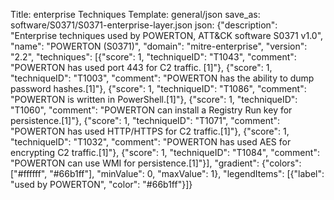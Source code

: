 Title: enterprise Techniques
Template: general/json
save_as: software/S0371/S0371-enterprise-layer.json
json: {"description": "Enterprise techniques used by POWERTON, ATT&CK software S0371 v1.0", "name": "POWERTON (S0371)", "domain": "mitre-enterprise", "version": "2.2", "techniques": [{"score": 1, "techniqueID": "T1043", "comment": "POWERTON has used port 443 for C2 traffic. [1]"}, {"score": 1, "techniqueID": "T1003", "comment": "POWERTON has the ability to dump password hashes.[1]"}, {"score": 1, "techniqueID": "T1086", "comment": "POWERTON is written in PowerShell.[1]"}, {"score": 1, "techniqueID": "T1060", "comment": "POWERTON can install a Registry Run key for persistence.[1]"}, {"score": 1, "techniqueID": "T1071", "comment": "POWERTON has used HTTP/HTTPS for C2 traffic.[1]"}, {"score": 1, "techniqueID": "T1032", "comment": "POWERTON has used AES for encrypting C2 traffic.[1]"}, {"score": 1, "techniqueID": "T1084", "comment": "POWERTON can use WMI for persistence.[1]"}], "gradient": {"colors": ["#ffffff", "#66b1ff"], "minValue": 0, "maxValue": 1}, "legendItems": [{"label": "used by POWERTON", "color": "#66b1ff"}]}
